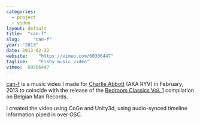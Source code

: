 ```yaml
---
categories:
  - project
  - video
layout: default
title:  "can-f"
slug:     "can-f"
year: "2013"
date: 2013-02-22
website:    "https://vimeo.com/60306447"
tagline:    "Fishy music video"
vimeo:  60306447
---
```

<a href="https://vimeo.com/60306447">can-f</a> is a music video I made for <a href="http://belgianman.com/abbott">Charlie Abbott</a> (AKA RYV) in February, 2013 to coincide with the release of the <a href="http://music.belgianman.com/album/bedroom-classics-vol-1">Bedroom Classics Vol.&nbsp;1</a> compilation on Belgian Man Records.</p>

I created the video using CoGe and Unity3d, using audio-synced timeline information piped in over OSC.

